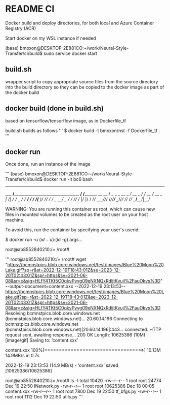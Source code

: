 # README CI

Docker build and deploy directories, for both local and Azure Container Registry (ACR)

Start docker on my WSL instance if needed

(base) bmoxon@DESKTOP-2E881CO:~/work/Neural-Style-Transfer/ci/build$ sudo service docker start

## build.sh

wrapper script to copy appropriate source files from the source directory into
the build directory so they can be copied to the docker image as part of the
docker build

## docker build (done in build.sh)

based on tensorflow/tensorflow image, as in Dockerfile_tf

build.sh builds as follows
'''
$ docker build -t bmoxon/nst -f Dockerfile_tf .
'''

## docker run

Once done, run an instance of the image

'''
(base) bmoxon@DESKTOP-2E881CO:~/work/Neural-Style-Transfer/ci/build$ docker run -it bc6 bash

________                               _______________                
___  __/__________________________________  ____/__  /________      __
__  /  _  _ \_  __ \_  ___/  __ \_  ___/_  /_   __  /_  __ \_ | /| / /
_  /   /  __/  / / /(__  )/ /_/ /  /   _  __/   _  / / /_/ /_ |/ |/ / 
/_/    \___//_/ /_//____/ \____//_/    /_/      /_/  \____/____/|__/


WARNING: You are running this container as root, which can cause new files in
mounted volumes to be created as the root user on your host machine.

To avoid this, run the container by specifying your user's userid:

$ docker run -u $(id -u):$(id -g) args...

root@ab8552840210:/= /root# 

'''
root@ab8552840210:/= /root# wget "https://bcmnstpics.blob.core.windows.net/test/images/Blue%20Moon%20Lake.gif?sp=r&st=2022-12-19T18:43:01Z&se=2023-12-20T02:43:01Z&spr=https&sv=2021-06-08&sr=c&sig=HLfY4TKt5C0qkvPyvg09eNXNQxRdljtKvujl%2FauOkvs%3D" --output-document=content.xxx
--2022-12-19 23:13:53--  https://bcmnstpics.blob.core.windows.net/test/images/Blue%20Moon%20Lake.gif?sp=r&st=2022-12-19T18:43:01Z&se=2023-12-20T02:43:01Z&spr=https&sv=2021-06-08&sr=c&sig=HLfY4TKt5C0qkvPyvg09eNXNQxRdljtKvujl%2FauOkvs%3D
Resolving bcmnstpics.blob.core.windows.net (bcmnstpics.blob.core.windows.net)... 20.60.14.196
Connecting to bcmnstpics.blob.core.windows.net (bcmnstpics.blob.core.windows.net)|20.60.14.196|:443... connected.
HTTP request sent, awaiting response... 200 OK
Length: 10625386 (10M) [image/gif]
Saving to: ‘content.xxx’

content.xxx              100%[==================================>]  10.13M  14.9MB/s    in 0.7s    

2022-12-19 23:13:53 (14.9 MB/s) - ‘content.xxx’ saved [10625386/10625386]

root@ab8552840210:/= /root# ls -l
total 10420
-rw-r--r-- 1 root root    24774 Dec 19 22:50 INetwork.py
-rw-r--r-- 1 root root 10625386 Dec 18 00:05 content.xxx
-rw-r--r-- 1 root root     7800 Dec 19 22:50 tf_bfgs.py
-rw-r--r-- 1 root root     1112 Dec 19 22:50 utils.py
'''
